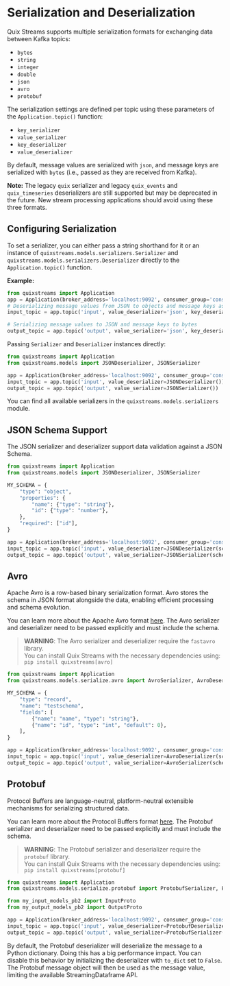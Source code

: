 # Serialization and Deserialization

Quix Streams supports multiple serialization formats for exchanging data between Kafka topics:

- `bytes`
- `string`
- `integer`
- `double`
- `json`
- `avro`
- `protobuf`

The serialization settings are defined per topic using these parameters of the `Application.topic()` function:

- `key_serializer`
- `value_serializer`
- `key_deserializer`
- `value_deserializer`

By default, message values are serialized with `json`, and message keys are serialized with `bytes` (i.e., passed as they are received from Kafka).

**Note:** The legacy `quix` serializer and legacy `quix_events` and `quix_timeseries` deserializers are still supported but may be deprecated in the future. New stream processing applications should avoid using these three formats.

## Configuring Serialization

To set a serializer, you can either pass a string shorthand for it or an instance of `quixstreams.models.serializers.Serializer` and `quixstreams.models.serializers.Deserializer` directly to the `Application.topic()` function.

**Example:**

```python
from quixstreams import Application
app = Application(broker_address='localhost:9092', consumer_group='consumer')
# Deserializing message values from JSON to objects and message keys as strings 
input_topic = app.topic('input', value_deserializer='json', key_deserializer='string')

# Serializing message values to JSON and message keys to bytes
output_topic = app.topic('output', value_serializer='json', key_deserializer='bytes')
```

Passing `Serializer` and `Deserializer` instances directly:

```python
from quixstreams import Application
from quixstreams.models import JSONDeserializer, JSONSerializer

app = Application(broker_address='localhost:9092', consumer_group='consumer')
input_topic = app.topic('input', value_deserializer=JSONDeserializer())
output_topic = app.topic('output', value_serializer=JSONSerializer())
```

You can find all available serializers in the `quixstreams.models.serializers` module.

## JSON Schema Support

The JSON serializer and deserializer support data validation against a JSON Schema.

```python
from quixstreams import Application
from quixstreams.models import JSONDeserializer, JSONSerializer

MY_SCHEMA = {
    "type": "object",
    "properties": {
        "name": {"type": "string"},
        "id": {"type": "number"},
    },
    "required": ["id"],
}

app = Application(broker_address='localhost:9092', consumer_group='consumer')
input_topic = app.topic('input', value_deserializer=JSONDeserializer(schema=MY_SCHEMA))
output_topic = app.topic('output', value_serializer=JSONSerializer(schema=MY_SCHEMA))
```

## Avro

Apache Avro is a row-based binary serialization format. Avro stores the schema in JSON format alongside the data, enabling efficient processing and schema evolution.

You can learn more about the Apache Avro format [here](https://avro.apache.org/docs/).
The Avro serializer and deserializer need to be passed explicitly and must include the schema.

> **WARNING**: The Avro serializer and deserializer require the `fastavro` library.  
> You can install Quix Streams with the necessary dependencies using:  
> `pip install quixstreams[avro]`

```python
from quixstreams import Application
from quixstreams.models.serialize.avro import AvroSerializer, AvroDeserializer

MY_SCHEMA = {
    "type": "record",
    "name": "testschema",
    "fields": [
        {"name": "name", "type": "string"},
        {"name": "id", "type": "int", "default": 0},
    ],
}

app = Application(broker_address='localhost:9092', consumer_group='consumer')
input_topic = app.topic('input', value_deserializer=AvroDeserializer(schema=MY_SCHEMA))
output_topic = app.topic('output', value_serializer=AvroSerializer(schema=MY_SCHEMA))
```

## Protobuf

Protocol Buffers are language-neutral, platform-neutral extensible mechanisms for serializing structured data.

You can learn more about the Protocol Buffers format [here](https://protobuf.dev/).
The Protobuf serializer and deserializer need to be passed explicitly and must include the schema.

> **WARNING**: The Protobuf serializer and deserializer require the `protobuf` library.  
> You can install Quix Streams with the necessary dependencies using:  
> `pip install quixstreams[protobuf]`

```python
from quixstreams import Application
from quixstreams.models.serialize.protobuf import ProtobufSerializer, ProtobufDeserializer

from my_input_models_pb2 import InputProto
from my_output_models_pb2 import OutputProto

app = Application(broker_address='localhost:9092', consumer_group='consumer')
input_topic = app.topic('input', value_deserializer=ProtobufDeserializer(msg_type=InputProto))
output_topic = app.topic('output', value_serializer=ProtobufSerializer(msg_type=OutputProto))
```

By default, the Protobuf deserializer will deserialize the message to a Python dictionary. Doing this has a big performance impact. You can disable this behavior by initializing the deserializer with `to_dict` set to `False`. The Protobuf message object will then be used as the message value, limiting the available StreamingDataframe API.
